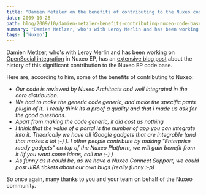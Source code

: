 ```yaml
---
title: "Damien Metzler on the benefits of contributing to the Nuxeo code base"
date: 2009-10-28
path: blog/2009/10/damien-metzler-benefits-contributing-nuxeo-code-base
summary: "Damien Metlzer, who's with Leroy Merlin and has been working on OpenSocial integration in Nuxeo EP, has an extensive blog post about the history of this significant contribution to the Nuxeo EP code base."
tags: ['Nuxeo']
---
```


<p><quote>
Damien Metlzer, who's with Leroy Merlin and has been working on <a href="http://blogs.nuxeo.com/dev/2009/10/nuxeo-dm-53-release-notes.html#opensocial">OpenSocial integration</a> in Nuxeo EP, has an <a href="http://dmetzler.posterous.com/opensource-work-opensocial-integration-in-nux">extensive blog post</a> about the history of this significant contribution to the Nuxeo EP code base.</quote></p> 

<p>Here are, according to him, some of the benefits of contributing to Nuxeo:</p> 

<ul><li><em>Our code is reviewed by Nuxeo Architects and well integrated in the core distribution.</em></li>
<li><em>We had to make the generic code generic, and make the specific parts plugin of it.&#160; I really think its a proof a quality and that i made us ask for the good questions.</em></li>
<li><em>Apart from making the code generic, it did cost us nothing</em></li>
<li><em>I think that the value of a portal is the number of app you can integrate into it. Theorically we have all iGoogle gadgets that are integrable (and that makes a lot ;-) ). I other people contribute by making "Enterprise ready gadgets" on top of the Nuxeo Platform, we will gain benefit from it (if you want some ideas, call me ;-) )</em></li>
<li><em>As funny as it could be, as we have a Nuxeo Connect Support, we could post JIRA tickets about our own bugs (really funny :-p)</em></li>
</ul>

<p>So once again, many thanks to you and your team on behalf of the Nuxeo community.</p> 

